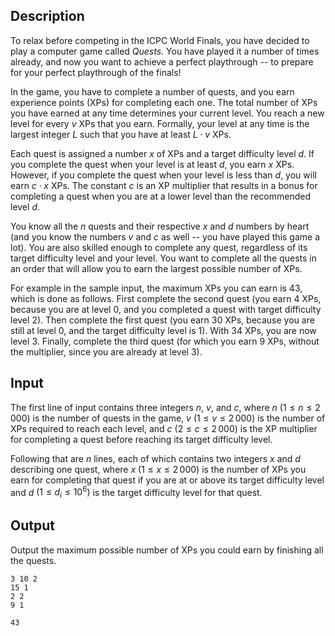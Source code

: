 ## Description

To relax before competing in the ICPC World Finals, you have decided to play a computer game called *Quests*. You have played it a number of times already, and now you want to achieve a perfect playthrough -- to prepare for your perfect playthrough of the finals!

In the game, you have to complete a number of quests, and you earn experience points (XPs) for completing each one. The total number of XPs you have earned at any time determines your current level. You reach a new level for every $v$ XPs that you earn. Formally, your level at any time is the largest integer $L$ such that you have at least $L \cdot v$ XPs.

Each quest is assigned a number $x$ of XPs and a target difficulty level $d$. If you complete the quest when your level is at least $d$, you earn $x$ XPs. However, if you complete the quest when your level is less than $d$, you will earn $c \cdot x$ XPs. The constant  $c$ is an XP multiplier that results in a bonus for completing a quest when you are at a lower level than the recommended level $d$.

You know all the $n$ quests and their respective $x$ and $d$ numbers by heart (and you know the numbers $v$ and $c$ as well -- you have played this game a lot). You are also skilled enough to complete any quest, regardless of its target difficulty level and your level. You want to complete all the quests in an order that will allow you to earn the largest possible number of XPs.

For example in the sample input, the maximum XPs you can earn is $43$, which is done as follows. First complete the second quest (you earn $4$ XPs, because you are at level $0$, and you completed a quest with target difficulty level $2$). Then complete the first quest (you earn $30$ XPs, because you are still at level $0$, and the target difficulty level is $1$). With $34$ XPs, you are now level $3$. Finally, complete the third quest (for which you earn $9$ XPs, without the multiplier, since you are already at level $3$).

## Input

The first line of input contains three integers $n$, $v$, and $c$, where $n$ $(1 \leq n \leq 2\,000)$ is the number of quests in the game, $v$ $(1 \leq v \leq 2\,000)$ is the number of XPs required to reach each level, and $c$ $(2 \leq c \leq 2\,000)$ is the XP multiplier for completing a quest before reaching its target difficulty level.

Following that are $n$ lines, each of which contains two integers $x$ and $d$ describing one quest, where $x$ $(1 \leq x \leq 2\,000)$ is the number of XPs you earn for completing that quest if you are at or above its target difficulty level and $d$ $(1 \leq d_i \leq 10^6)$ is the target difficulty level for that quest.

## Output

Output the maximum possible number of XPs you could earn by finishing all the quests.

```input1
3 10 2
15 1
2 2
9 1

```

```output1
43

```

